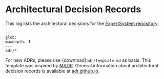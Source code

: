 <!-- cspell:ignore madr -->

# Architectural Decision Records

This log lists the architectural decisions for the
[ExpertSystem repository](https://github.com/ComPWA/expertsystem):

```{toctree}
---
glob:
maxdepth: 1
---
adr/*
```

For new ADRs, please use {download}`adr/template.md` as basis. This template
was inspired by [MADR](https://adr.github.io/madr). General information about
architectural decision records is available at
[adr.github.io](https://adr.github.io).
